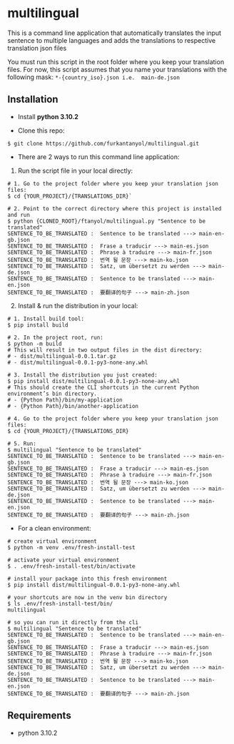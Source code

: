 # multilingual

This is a command line application that automatically translates the input sentence to multiple languages and adds the 
translations to respective translation json files

You must run this script in the root folder where you keep your translation files.
For now, this script assumes that you name your translations with the following mask: `*-{country_iso}.json i.e. 
main-de.json`

## Installation

* Install **python 3.10.2**

* Clone this repo: 
```shell
$ git clone https://github.com/furkantanyol/multilingual.git
```

* There are 2 ways to run this command line application:

1. Run the script file in your local directly:
```shell
# 1. Go to the project folder where you keep your translation json files: 
$ cd {YOUR_PROJECT}/{TRANSLATIONS_DIR}` 

# 2. Point to the correct directory where this project is installed and run 
$ python {CLONED_ROOT}/ftanyol/multilingual.py "Sentence to be translated"
SENTENCE_TO_BE_TRANSLATED :  Sentence to be translated ---> main-en-gb.json
SENTENCE_TO_BE_TRANSLATED :  Frase a traducir ---> main-es.json
SENTENCE_TO_BE_TRANSLATED :  Phrase à traduire ---> main-fr.json
SENTENCE_TO_BE_TRANSLATED :  번역 될 문장 ---> main-ko.json
SENTENCE_TO_BE_TRANSLATED :  Satz, um übersetzt zu werden ---> main-de.json
SENTENCE_TO_BE_TRANSLATED :  Sentence to be translated ---> main-en.json
SENTENCE_TO_BE_TRANSLATED :  要翻译的句子 ---> main-zh.json
```

2. Install & run the distribution in your local:
```shell
# 1. Install build tool: 
$ pip install build

# 2. In the project root, run: 
$ python -m build 
# This will result in two output files in the dist directory: 
# - dist/multilingual-0.0.1.tar.gz 
# - dist/multilingual-0.0.1-py3-none-any.whl

# 3. Install the distribution you just created:
$ pip install dist/multilingual-0.0.1-py3-none-any.whl 
# This should create the CLI shortcuts in the current Python environment’s bin directory.
# - {Python Path}/bin/my-application
# - {Python Path}/bin/another-application

# 4. Go to the project folder where you keep your translation json files: 
$ cd {YOUR_PROJECT}/{TRANSLATIONS_DIR}

# 5. Run:
$ multilingual "Sentence to be translated"
SENTENCE_TO_BE_TRANSLATED :  Sentence to be translated ---> main-en-gb.json
SENTENCE_TO_BE_TRANSLATED :  Frase a traducir ---> main-es.json
SENTENCE_TO_BE_TRANSLATED :  Phrase à traduire ---> main-fr.json
SENTENCE_TO_BE_TRANSLATED :  번역 될 문장 ---> main-ko.json
SENTENCE_TO_BE_TRANSLATED :  Satz, um übersetzt zu werden ---> main-de.json
SENTENCE_TO_BE_TRANSLATED :  Sentence to be translated ---> main-en.json
SENTENCE_TO_BE_TRANSLATED :  要翻译的句子 ---> main-zh.json
```
     
* For a clean environment: 

```shell
# create virtual environment
$ python -m venv .env/fresh-install-test

# activate your virtual environment
$ . .env/fresh-install-test/bin/activate

# install your package into this fresh environment
$ pip install dist/multilingual-0.0.1-py3-none-any.whl

# your shortcuts are now in the venv bin directory
$ ls .env/fresh-install-test/bin/
multilingual

# so you can run it directly from the cli
$ multilingual "Sentence to be translated"
SENTENCE_TO_BE_TRANSLATED :  Sentence to be translated ---> main-en-gb.json
SENTENCE_TO_BE_TRANSLATED :  Frase a traducir ---> main-es.json
SENTENCE_TO_BE_TRANSLATED :  Phrase à traduire ---> main-fr.json
SENTENCE_TO_BE_TRANSLATED :  번역 될 문장 ---> main-ko.json
SENTENCE_TO_BE_TRANSLATED :  Satz, um übersetzt zu werden ---> main-de.json
SENTENCE_TO_BE_TRANSLATED :  Sentence to be translated ---> main-en.json
SENTENCE_TO_BE_TRANSLATED :  要翻译的句子 ---> main-zh.json
```
       

## Requirements

* python 3.10.2